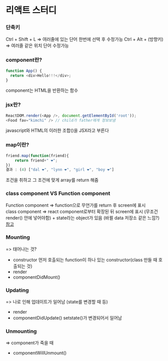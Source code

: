 # 리액트 스터디 

### 단축키
Ctrl + Shift + L => 여러줄에 있는 단어 한번에 선택 후 수정가능
Ctrl + Alt + (방향키) => 여러줄 같은 위치 단어 수정가능

### component란?
```javascript
function App() {
  return <div>Hello!!!</div>;
}
```
component는 HTML을 반환하는 함수

### jsx란?
```javascript
ReactDOM.render(<App />, document.getElementById('root'));
<Food fav="kimchi" /> // child가 father에게 정보보냄

```
javascript와 HTML의 이러한 조합(<App />)을 JSX라고 부른다

### map이란?
```javascript
friend.map(function(friend){
    return friend+" ❤";
})
결과 : (4) ["dal ❤", "lynn ❤", "girl ❤", "boy ❤"]
```
조건을 취하고 그 조건에 맞게 array를 return 해줌

### class component VS Function component
Function component => function으로 무언가를 return 후 screen에 표시   
class component => react component로부터 확장된 뒤 screen에 표시 (무조건 render() 안에 넣어야함) + state라는 object가 있음 (바뀔 data 저장소 같은 느낌?)   
[참고](https://overreacted.io/ko/how-are-function-components-different-from-classes/)   

### Mounting
=> 태어나는 것?
- constructor
먼저 호출되는 function이 하나 있는 constructor(class 만들 때 호출되는 것)
- render 
- componentDidMount()

### Updating
=> 나로 인해 업데이트가 일어남 (state를 변경할 때 등)
- render
- componentDidUpdate()
setstate()가 변경되어서 일어남

### Unmounting
=> component가 죽을 때
- componentWillUnmount()
